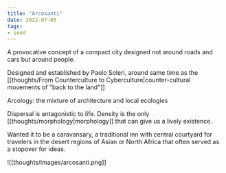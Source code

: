 ```yaml
---
title: "Arcosanti"
date: 2022-07-05
tags:
- seed
---
```


A provocative concept of a compact city designed not around roads and cars but around people. 

Designed and established by Paolo Soleri, around same time as the [[thoughts/From Counterculture to Cyberculture|counter-cultural movements of "back to the land"]]

Arcology: the mixture of architecture and local ecologies

Dispersal is antagonistic to life. Density is the only [[thoughts/morphology|morphology]] that can give us a lively existence.

Wanted it to be a caravansary, a traditional inn with central courtyard for travelers in the desert regions of Asian or North Africa that often served as a stopover for ideas.

![[thoughts/images/arcosanti.png]]

